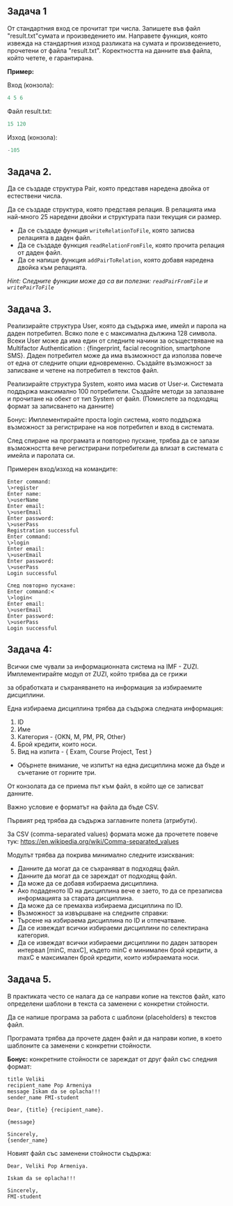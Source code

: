 ## Задача 1
От стандартния вход се прочитат три числа. Запишете във файл "result.txt"сумата и произведението им.
Направете функция, която извежда на стандартния изход разликата на сумата и произведението, прочетени от файла "result.txt".
Коректността на данните във файла, който четете, е гарантирана.

**Пример:**

Вход (конзола):
```c++
4 5 6 
```
Файл result.txt:
```c++
15 120
```
Изход (конзола):
```c++
-105
```

## Задача 2.
Да се създаде структура Pair, която представя наредена двойка от естествени числа.

Да се създаде структура, която представя релация. В релацията има най-много 25 наредени двойки и структурата пази текущия си размер.

- Да се създаде функция `writeRelationToFile`, която записва релацията в даден файл.
- Да се създаде функция `readRelationFromFile`, която прочита релация от даден файл.
- Да се напише функция `addPairToRelation`, която добавя наредена двойка към релацията.

*Hint: Следните функции може да са ви полезни: `readPairFromFile` и `writePairToFile`*

## Задача 3. 
Реализирайте структура User, която да съдържа име, имейл и парола на даден потребител. Всяко поле е с максимална дължина 128 символа.
Всеки User може да има един от следните начини за осъществяване на Multifactor Authentication : {fingerprint, facial recognition, smartphone SMS}. Даден потребител може да има възможност да използва повече от една от следните опции едновременно. Създайте възможност за записване и четене на потребител в текстов файл.

Реализирайте структура System, която има масив от User-и. Системата поддържа максимално 100 потребители. Създайте методи за запазване и прочитане на обект от тип System от файл. (Помислете за подходящ формат за записването на данните)

Бонус: Имплементирайте проста login система, която поддържа възможност за регистриране на нов потребител и вход в системата.

След спиране на програмата и повторно пускане, трябва да се запази възможността вече регистрирани потребители да влизат в системата с имейла и паролата си.

Примерен вход/изход на командите:

```
Enter command:
\>register
Enter name:
\>userName
Enter email:
\>userEmail
Enter password:
\>userPass
Registration successful
Enter command:
\>login
Enter email:
\>userEmail
Enter password:
\>userPass
Login successful

След повторно пускане:
Enter command:<
\>login<
Enter email:
\>userEmail
Enter password:
\>userPass
Login successful
```
## Задача 4:
Всички сме чували за информационната система на IMF - ZUZI.
Имплементирайте модул от ZUZI, който трябва да се грижи

за обработката и съхраняването на информация за избираемите дисциплини.

Една избираема дисциплина трябва да съдържа следната информация:

1. ID
2. Име
3. Категория - {OKN, M, PM, PR, Other}
4. Брой кредити, които носи.
5. Вид на изпита - { Exam, Course Project, Test }

* Обърнете внимание, че изпитът на една дисциплина може да бъде и съчетание от горните три.

От конзолата да се приема път към файл, в който ще се записват данните.

Важно условие е форматът на файла да бъде CSV.

Първият ред трябва да съдържа заглавните полета (атрибути).

За CSV (comma-separated values) формата може да прочетете повече тук: https://en.wikipedia.org/wiki/Comma-separated_values

Модулът трябва да покрива минимално следните изисквания:

* Данните да могат да се съхраняват в подходящ файл.
* Данните да могат да се зареждат от подходящ файл.
* Да може да се добавя избираема дисциплина.
* Ако подаденото ID на дисциплина вече е заето, то да се презаписва информацията за старата дисциплина.
* Да може да се премахва избираема дисциплина по ID.
* Възможност за извършване на следните справки:
* Търсене на избираема дисциплина по ID и отпечатване.
* Да се извеждат всички избираеми дисциплини по селектирана категория.
* Да се извеждат всички избираеми дисциплини по даден затворен интервал [minC, maxC], където minC e минимален брой кредити, а maxC е максимален брой кредити, които избираемата носи.

## Задача 5.
В практиката често се налага да се направи копие на текстов файл, като определени шаблони в текста са заменени с конкретни стойности.

Да се напише програма за работа с шаблони (placeholders) в текстов файл.

Програмата трябва да прочете даден файл и да направи копие, в което шаблоните са заменени с конкретни стойности.

**Бонус:** конкретните стойности се зареждат от друг файл със следния формат:

```
title Veliki
recipient_name Pop Armeniya
message Iskam da se oplacha!!! 
sender_name FMI-student
```

```
Dear, {title} {recipient_name}.

{message}

Sincerely,
{sender_name}
```
Новият файл със заменени стойности съдържа:

```
Dear, Veliki Pop Armeniya.

Iskam da se oplacha!!!

Sincerely,
FMI-student
```